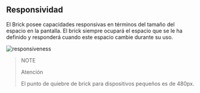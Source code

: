 ## Responsividad

El Brick posee capacidades responsivas en términos del tamaño del espacio en la pantalla. El brick siempre ocupará el espacio que se le ha definido y responderá cuando este espacio cambie durante su uso.

![responsiveness](checkout-bricks/responsive-theme-pt.gif)

> NOTE
>
> Atención
>
> El punto de quiebre de brick para dispositivos pequeños es de 480px.

